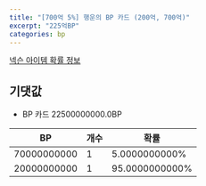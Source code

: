 ```yaml
---
title: "[700억 5%] 행운의 BP 카드 (200억, 700억)"
excerpt: "225억BP"
categories: bp
---
```

[넥슨 아이템 확률 정보](http://iteminfo.nexon.com/probability/fo4?sn=7363)

## 기댓값
  - BP 카드 22500000000.0BP

|BP|개수|확률|
|---|---|---|
|70000000000|1|5.0000000000%|
|20000000000|1|95.0000000000%|
